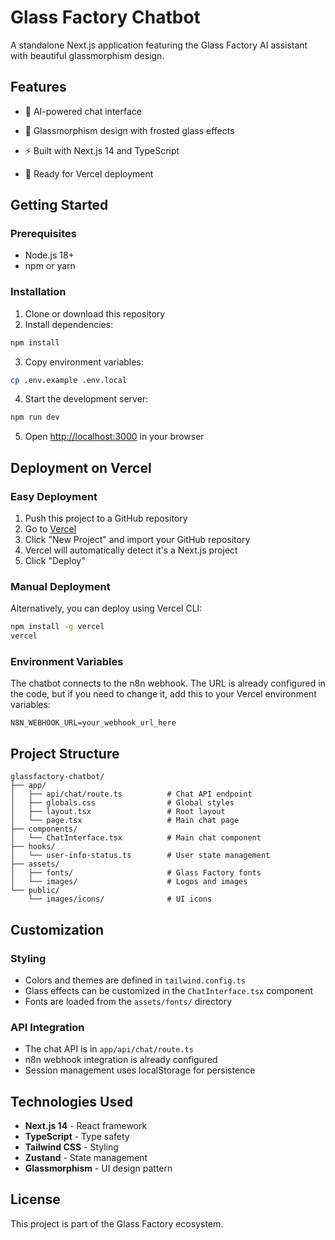# Glass Factory Chatbot

A standalone Next.js application featuring the Glass Factory AI assistant with beautiful glassmorphism design.

## Features

- 🤖 AI-powered chat interface
- 🎨 Glassmorphism design with frosted glass effects

- ⚡ Built with Next.js 14 and TypeScript
- 🎯 Ready for Vercel deployment

## Getting Started

### Prerequisites

- Node.js 18+ 
- npm or yarn

### Installation

1. Clone or download this repository
2. Install dependencies:

```bash
npm install
```

3. Copy environment variables:

```bash
cp .env.example .env.local
```

4. Start the development server:

```bash
npm run dev
```

5. Open [http://localhost:3000](http://localhost:3000) in your browser

## Deployment on Vercel

### Easy Deployment

1. Push this project to a GitHub repository
2. Go to [Vercel](https://vercel.com)
3. Click "New Project" and import your GitHub repository
4. Vercel will automatically detect it's a Next.js project
5. Click "Deploy"

### Manual Deployment

Alternatively, you can deploy using Vercel CLI:

```bash
npm install -g vercel
vercel
```

### Environment Variables

The chatbot connects to the n8n webhook. The URL is already configured in the code, but if you need to change it, add this to your Vercel environment variables:

```
N8N_WEBHOOK_URL=your_webhook_url_here
```

## Project Structure

```
glassfactory-chatbot/
├── app/
│   ├── api/chat/route.ts          # Chat API endpoint
│   ├── globals.css                # Global styles
│   ├── layout.tsx                 # Root layout
│   └── page.tsx                   # Main chat page
├── components/
│   └── ChatInterface.tsx          # Main chat component
├── hooks/
│   └── user-info-status.ts        # User state management
├── assets/
│   ├── fonts/                     # Glass Factory fonts
│   └── images/                    # Logos and images
└── public/
    └── images/icons/              # UI icons
```

## Customization

### Styling
- Colors and themes are defined in `tailwind.config.ts`
- Glass effects can be customized in the `ChatInterface.tsx` component
- Fonts are loaded from the `assets/fonts/` directory

### API Integration
- The chat API is in `app/api/chat/route.ts`
- n8n webhook integration is already configured
- Session management uses localStorage for persistence

## Technologies Used

- **Next.js 14** - React framework
- **TypeScript** - Type safety
- **Tailwind CSS** - Styling
- **Zustand** - State management
- **Glassmorphism** - UI design pattern

## License

This project is part of the Glass Factory ecosystem.
